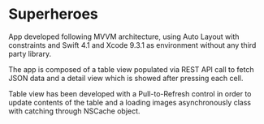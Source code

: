 # Superheroes
App developed following MVVM architecture, using Auto Layout with constraints and Swift 4.1 and Xcode 9.3.1 as environment without any third party library. 

The app is composed of a table view populated via REST API call to fetch JSON data and a detail view which is showed after pressing each cell.

Table view has been developed with a Pull-to-Refresh control in order to update contents of the table and a loading images asynchronously class with catching through NSCache object.
